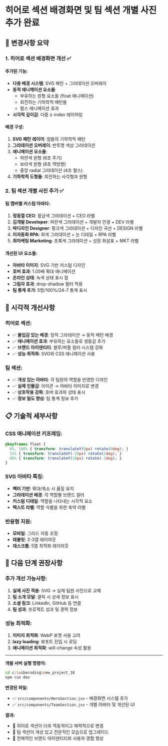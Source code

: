 # 히어로 섹션 배경화면 및 팀 섹션 개별 사진 추가 완료

## 🎨 변경사항 요약

### 1. 히어로 섹션 배경화면 개선 ✅

#### 추가된 기능:
- **다층 배경 시스템**: SVG 패턴 + 그라데이션 오버레이
- **동적 애니메이션 요소들**: 
  - 부유하는 원형 요소들 (float 애니메이션)
  - 회전하는 기하학적 패턴들
  - 펄스 애니메이션 효과
- **시각적 깊이감**: 다중 z-index 레이어링

#### 배경 구성:
1. **SVG 패턴 레이어**: 점들의 기하학적 패턴
2. **그라데이션 오버레이**: 반투명 색상 그라데이션
3. **애니메이션 요소들**: 
   - 파란색 원형 (6초 주기)
   - 보라색 원형 (8초 역방향)
   - 중앙 radial 그라데이션 (4초 펄스)
4. **기하학적 도형들**: 회전하는 사각형과 원형

### 2. 팀 섹션 개별 사진 추가 ✅

#### 팀 멤버별 커스텀 아바타:
1. **정동열 CEO**: 황금색 그라데이션 + CEO 라벨
2. **김개발 Developer**: 파란색 그라데이션 + 개발자 안경 + DEV 라벨
3. **박디자인 Designer**: 핑크색 그라데이션 + 디자인 곡선 + DESIGN 라벨
4. **이자동화 RPA**: 회색 그라데이션 + 눈 디테일 + RPA 라벨
5. **최마케팅 Marketing**: 초록색 그라데이션 + 성장 화살표 + MKT 라벨

#### 개선된 UI 요소들:
- **아바타 이미지**: SVG 기반 커스텀 디자인
- **호버 효과**: 1.05배 확대 애니메이션
- **온라인 상태**: 녹색 상태 표시 점
- **그림자 효과**: drop-shadow 필터 적용
- **팀 통계 추가**: 5명/100%/24-7 통계 표시

## 🎯 시각적 개선사항

### 히어로 섹션:
- ✅ **몰입감 있는 배경**: 정적 그라데이션 → 동적 패턴 배경
- ✅ **애니메이션 효과**: 부유하는 요소들로 생동감 추가
- ✅ **브랜드 아이덴티티**: 블루/퍼플 컬러 시스템 강화
- ✅ **성능 최적화**: SVG와 CSS 애니메이션 사용

### 팀 섹션:
- ✅ **개성 있는 아바타**: 각 팀원의 역할을 반영한 디자인
- ✅ **실제 인물감**: 아이콘 → 아바타 이미지로 변경
- ✅ **상호작용 강화**: 호버 효과와 상태 표시
- ✅ **정보 밀도 향상**: 팀 통계 정보 추가

## 📋 기술적 세부사항

### CSS 애니메이션 키프레임:
```css
@keyframes float {
  0%, 100% { transform: translateY(0px) rotate(0deg); }
  33% { transform: translateY(-20px) rotate(1deg); }
  66% { transform: translateY(10px) rotate(-1deg); }
}
```

### SVG 아바타 특징:
- **벡터 기반**: 확대/축소 시 품질 유지
- **그라데이션 배경**: 각 역할별 브랜드 컬러
- **커스텀 디테일**: 역할을 나타내는 시각적 요소
- **텍스트 라벨**: 역할 식별을 위한 축약 라벨

### 반응형 지원:
- **모바일**: 그리드 자동 조정
- **태블릿**: 2-3열 레이아웃
- **데스크톱**: 5열 최적화 레이아웃

## 🚀 다음 단계 권장사항

### 추가 개선 가능사항:
1. **실제 사진 적용**: SVG → 실제 팀원 사진으로 교체
2. **팀 소개 모달**: 클릭 시 상세 정보 표시
3. **소셜 링크**: LinkedIn, GitHub 등 연결
4. **팀 성과**: 프로젝트 성과 및 경력 정보

### 성능 최적화:
1. **이미지 최적화**: WebP 포맷 사용 고려
2. **lazy loading**: 뷰포트 진입 시 로딩
3. **애니메이션 최적화**: will-change 속성 활용

---

**개발 서버 실행 명령어:**
```bash
cd c:\vibecoding\new_project_10
npm run dev
```

**변경된 파일:**
- ✅ `src/components/HeroSection.jsx` - 배경화면 시스템 추가
- ✅ `src/components/TeamSection.jsx` - 개별 아바타 및 개선된 UI

**결과:**
- 🎨 히어로 섹션이 더욱 역동적이고 매력적으로 변경
- 👥 팀 섹션이 개성 있고 전문적인 모습으로 업그레이드
- 🚀 전체적인 브랜드 아이덴티티와 사용자 경험 향상
